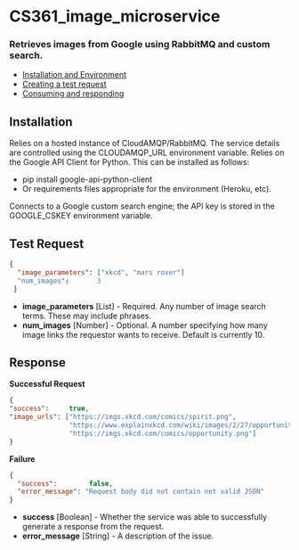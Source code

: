 # CS361_image_microservice
 
### Retrieves images from Google using RabbitMQ and custom search.

<!-- TOC -->
   - [Installation and Environment](#installation)
   - [Creating a test request](#test-request)
   - [Consuming and responding](#response)
<!-- /TOC -->

## Installation

Relies on a hosted instance of CloudAMQP/RabbitMQ. The service details are controlled using the CLOUDAMQP_URL environment variable. 
Relies on the Google API Client for Python. This can be installed as follows:
   - pip install google-api-python-client
   - Or requirements files appropriate for the environment (Heroku, etc).
  
Connects to a Google custom search engine; the API key is stored in the GOOGLE_CSKEY environment variable.


## Test Request
```json
{
  "image_parameters": ["xkcd", "mars rover"]
  "num_images":       3
 }
 ```
 - **image_parameters** [List] - Required. Any number of image search terms. These may include phrases. 
 - **num_images** [Number]  - Optional. A number specifying how many image links the requestor wants to receive. Default is currently 10.
     
## Response
**Successful Request**
```json
{
"success":     true,
"image_urls": ["https://imgs.xkcd.com/comics/spirit.png", 
               "https://www.explainxkcd.com/wiki/images/2/27/opportunity_rover.png", 
               "https://imgs.xkcd.com/comics/opportunity.png"]
}
```
**Failure**
```json
{
  "success":        false, 
  "error_message": "Request body did not contain not valid JSON"
}
```
 - **success** [Boolean] - Whether the service was able to successfully generate a response from the request.
 - **error_message** [String] - A description of the issue.
 
 
   
